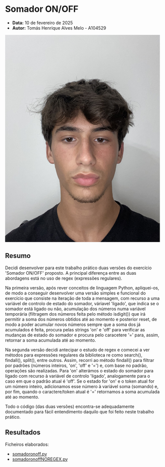 <!-- 

O manifesto deverá ter a seguinte estrutura: título, data, autor (nome, número e foto), resumo (lista de parágrafos descrevendo sucintamente em que consistiu o trabalho), lista de resultados (lista com apontadores para os ficheiros resultantes);

-->


# Somador ON/OFF
- **Data:** 10 de fevereiro de 2025
- **Autor:** Tomás Henrique Alves Melo - A104529 

![A104529 - Tomás Melo](assets/perfil.jpg)

## Resumo

Decidi desenvolver para este trabalho prático duas versões do exercício 'Somador ON/OFF' proposto. A principal diferença entre as duas abordagens está no uso de regex (expressões regulares). 

Na primeira versão, após rever conceitos de linguagem Python, apliquei-os, de modo a conseguir desenvolver uma versão simples e funcional do exercício que consiste na iteração de toda a mensagem, com recurso a uma variável de controlo de estado do somador, váriavel 'ligado', que indica se o somador está ligado ou não, acumulação dos números numa variável temporária (filtragem dos números feita pelo método isdigit()) que irá permitir a soma dos números obtidos até ao momento e posterior reset, de modo a poder acumular novos números sempre que a soma dos já acumulados é feita, procura pelas strings 'on' e 'off' para verificar as mudanças de estado do somador e procura pelo caracetere '=' para, assim, retornar a soma acumulada até ao momento. 

Na segunda versão decidi antecipar o estudo de regex e comecei a ver métodos para expressões regulares da biblioteca re como search(), findall(), split(), entre outros. Assim, recorri ao método findall() para filtrar por padrões (números inteiros, 'on', 'off' e '=') e, com base no padrão, operações são realizadas. Para 'on' alterámos o estado do somador para ligado com recurso à variável de controlo 'ligado', analogamente para o caso em que o padrão atual é 'off'. Se o estado for 'on' e o token atual for um número inteiro, adicionamos esse número à variável soma (somando) e, por fim, quando o caractere/token atual é '=' retornamos a soma acumulada até ao momento. 

Todo o código (das duas versões) encontra-se adequadamente documentado para fácil entendimento daquilo que foi feito neste trabalho prático. 


## Resultados
Ficheiros elaborados:

- [somadoronoff.py](./somadoronoff.py)
- [somadoronoffNOREGEX.py](./somadoronoffNOREGEX.py)


